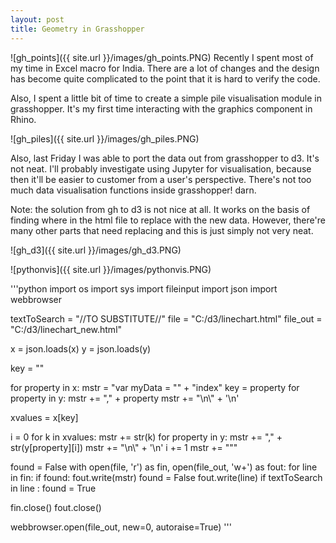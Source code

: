 ```yaml
---
layout: post
title: Geometry in Grasshopper
---
```

![gh_points]({{ site.url }}/images/gh_points.PNG)
Recently I spent most of my time in Excel macro for India. There are a lot of changes and the design has become quite complicated to the point that it is hard to verify the code. 

Also, I spent a little bit of time to create a simple pile visualisation module in grasshopper. It's my first time interacting with the graphics component in Rhino. 



![gh_piles]({{ site.url }}/images/gh_piles.PNG)

Also, last Friday I was able to port the data out from grasshopper to d3. It's not neat. I'll probably investigate using Jupyter for visualisation, because then it'll be easier to customer from a user's perspective. There's not too much data visualisation functions inside grasshopper! darn.

Note: the solution from gh to d3 is not nice at all. It works on the basis of finding where in the html file to replace with the new data. However, there're many other parts that need replacing and this is just simply not very neat.

![gh_d3]({{ site.url }}/images/gh_d3.PNG)

![pythonvis]({{ site.url }}/images/pythonvis.PNG)

'''python
import os
import sys
import fileinput
import json
import webbrowser

textToSearch = "//TO SUBSTITUTE//"
file = "C:/d3/linechart.html"
file_out = "C:/d3/linechart_new.html"

x = json.loads(x)
y = json.loads(y)

key = ""

for property in x:
    mstr = "var myData = \"" + "index" 
    key = property
for property in y:
    mstr += "," + property
mstr += "\\n\\" + '\n'

xvalues = x[key]

i = 0
for k in xvalues:
    mstr += str(k)
    for property in y:
        mstr += "," + str(y[property][i])
    mstr += "\\n\\" + '\n'
    i += 1
mstr += "\""

found = False
with open(file, 'r') as fin, open(file_out, 'w+') as fout:
    for line in fin:
        if found:
            fout.write(mstr)
            found = False
        fout.write(line)
        if textToSearch in line :
            found = True
    
fin.close()
fout.close()

webbrowser.open(file_out, new=0, autoraise=True)
'''
